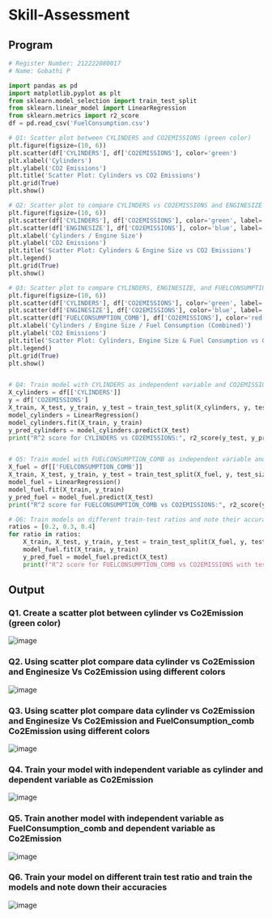 # Skill-Assessment

## Program
```py
# Register Number: 212222080017
# Name: Gobathi P

import pandas as pd
import matplotlib.pyplot as plt
from sklearn.model_selection import train_test_split
from sklearn.linear_model import LinearRegression
from sklearn.metrics import r2_score
df = pd.read_csv('FuelConsumption.csv')

# Q1: Scatter plot between CYLINDERS and CO2EMISSIONS (green color)
plt.figure(figsize=(10, 6))
plt.scatter(df['CYLINDERS'], df['CO2EMISSIONS'], color='green')
plt.xlabel('Cylinders')
plt.ylabel('CO2 Emissions')
plt.title('Scatter Plot: Cylinders vs CO2 Emissions')
plt.grid(True)
plt.show()

# Q2: Scatter plot to compare CYLINDERS vs CO2EMISSIONS and ENGINESIZE vs CO2EMISSIONS
plt.figure(figsize=(10, 6))
plt.scatter(df['CYLINDERS'], df['CO2EMISSIONS'], color='green', label='Cylinders vs CO2 Emissions')
plt.scatter(df['ENGINESIZE'], df['CO2EMISSIONS'], color='blue', label='Engine Size vs CO2 Emissions')
plt.xlabel('Cylinders / Engine Size')
plt.ylabel('CO2 Emissions')
plt.title('Scatter Plot: Cylinders & Engine Size vs CO2 Emissions')
plt.legend()
plt.grid(True)
plt.show()

# Q3: Scatter plot to compare CYLINDERS, ENGINESIZE, and FUELCONSUMPTION_COMB vs CO2EMISSIONS
plt.figure(figsize=(10, 6))
plt.scatter(df['CYLINDERS'], df['CO2EMISSIONS'], color='green', label='Cylinders vs CO2 Emissions')
plt.scatter(df['ENGINESIZE'], df['CO2EMISSIONS'], color='blue', label='Engine Size vs CO2 Emissions')
plt.scatter(df['FUELCONSUMPTION_COMB'], df['CO2EMISSIONS'], color='red', label='Fuel Consumption (Combined) vs CO2 Emissions')
plt.xlabel('Cylinders / Engine Size / Fuel Consumption (Combined)')
plt.ylabel('CO2 Emissions')
plt.title('Scatter Plot: Cylinders, Engine Size & Fuel Consumption vs CO2 Emissions')
plt.legend()
plt.grid(True)
plt.show()


# Q4: Train model with CYLINDERS as independent variable and CO2EMISSIONS as dependent variable
X_cylinders = df[['CYLINDERS']]
y = df['CO2EMISSIONS']
X_train, X_test, y_train, y_test = train_test_split(X_cylinders, y, test_size=0.2, random_state=0)
model_cylinders = LinearRegression()
model_cylinders.fit(X_train, y_train)
y_pred_cylinders = model_cylinders.predict(X_test)
print("R^2 score for CYLINDERS vs CO2EMISSIONS:", r2_score(y_test, y_pred_cylinders))


# Q5: Train model with FUELCONSUMPTION_COMB as independent variable and CO2EMISSIONS as dependent variable
X_fuel = df[['FUELCONSUMPTION_COMB']]
X_train, X_test, y_train, y_test = train_test_split(X_fuel, y, test_size=0.2, random_state=0)
model_fuel = LinearRegression()
model_fuel.fit(X_train, y_train)
y_pred_fuel = model_fuel.predict(X_test)
print("R^2 score for FUELCONSUMPTION_COMB vs CO2EMISSIONS:", r2_score(y_test, y_pred_fuel))

# Q6: Train models on different train-test ratios and note their accuracies
ratios = [0.2, 0.3, 0.4]
for ratio in ratios:
    X_train, X_test, y_train, y_test = train_test_split(X_fuel, y, test_size=ratio, random_state=0)
    model_fuel.fit(X_train, y_train)
    y_pred_fuel = model_fuel.predict(X_test)
    print(f"R^2 score for FUELCONSUMPTION_COMB vs CO2EMISSIONS with test size {ratio}: {r2_score(y_test, y_pred_fuel)}")


```

## Output

### Q1. Create a scatter plot between cylinder vs Co2Emission (green color)
![image](https://github.com/user-attachments/assets/f4a8b1fc-91a2-4018-8900-443fec5ce104)

### Q2. Using scatter plot compare data   cylinder vs Co2Emission and Enginesize Vs Co2Emission using different colors
![image](https://github.com/user-attachments/assets/efe8c33d-6ca2-4a15-8ba3-c8c9fd47db47)

### Q3. Using scatter plot compare data   cylinder vs Co2Emission and Enginesize Vs Co2Emission and FuelConsumption_comb Co2Emission using different colors
![image](https://github.com/user-attachments/assets/e4cfdadd-a183-4907-9062-97366fa84fc0)

### Q4. Train your model with independent variable as cylinder and dependent variable as Co2Emission
![image](https://github.com/user-attachments/assets/25b63b21-8608-4d20-90eb-4fac30c6a7a7)

### Q5. Train another model with independent variable as FuelConsumption_comb and dependent variable as Co2Emission
![image](https://github.com/user-attachments/assets/2d7e1a4a-ea25-42cd-930b-ac6c62a29e6a)

### Q6. Train your model on different train test ratio and train the models and note down their accuracies
![image](https://github.com/user-attachments/assets/66da423f-31d1-4ba1-a52f-7392edf5720c)
